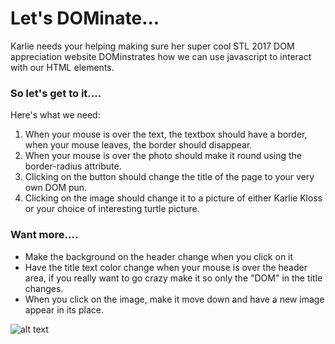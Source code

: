 # Let's DOMinate...
Karlie needs your helping making sure her super cool 
STL 2017 DOM appreciation website DOMinstrates how we can use 
javascript to interact with our HTML elements.

### So let's get to it....
Here's what we need: 
1. When your mouse is over the text, the textbox should have a border, when your mouse leaves, the border should disappear. 
2. When your mouse is over the photo should make it round using the border-radius attribute.
3. Clicking on the button should change the title of the page to your very own DOM pun.
4. Clicking on the image should change it to a picture of either Karlie Kloss or your choice of interesting turtle picture.

### Want more....
* Make the background on the header change when you click on it
* Have the title text color change when your mouse is over the header area, if you really want to go crazy make it so only the "DOM" in the title changes.
* When you click on the image, make it move down and have a new image appear in its place.

![alt text](https://media.giphy.com/media/RFMHn9A3clUsw/giphy.gif)

